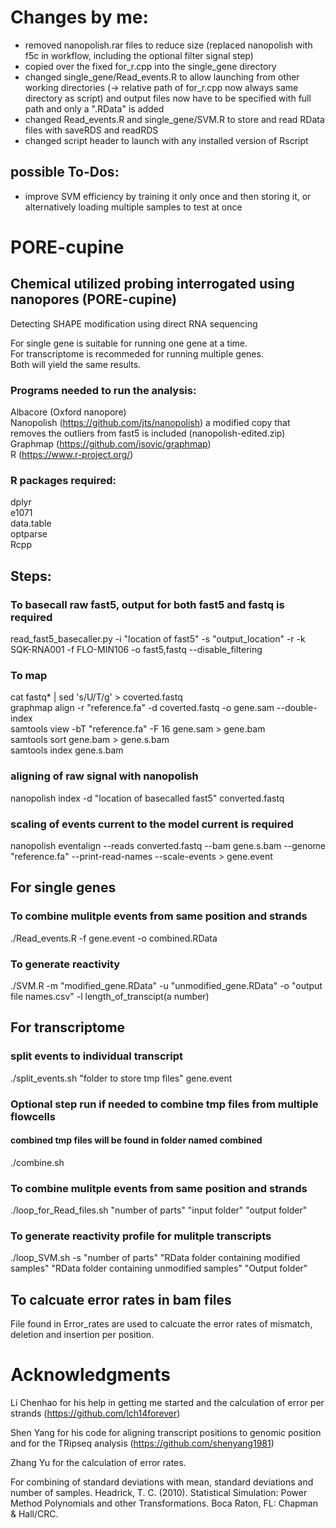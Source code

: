 # Changes by me:
- removed nanopolish.rar files to reduce size (replaced nanopolish with f5c in workflow, including the optional filter signal step)
- copied over the fixed for_r.cpp into the single_gene directory
- changed single_gene/Read_events.R to allow launching from other working directories (-> relative path of for_r.cpp now always same directory as script) and output files now have to be specified with full path and only a ".RData" is added
- changed Read_events.R and single_gene/SVM.R to store and read RData files with saveRDS and readRDS
- changed script header to launch with any installed version of Rscript

## possible To-Dos:
- improve SVM efficiency by training it only once and then storing it, or alternatively loading multiple samples to test at once


# PORE-cupine
## Chemical utilized probing interrogated using nanopores (PORE-cupine)
 Detecting SHAPE modification using direct RNA sequencing

For single gene is suitable for running one gene at a time.  
For transcriptome is recommeded for running multiple genes.  
Both will yield the same results.  

### Programs needed to run the analysis:
Albacore (Oxford nanopore)  
Nanopolish (https://github.com/jts/nanopolish) a modified copy that removes the outliers from fast5 is included (nanopolish-edited.zip)   
Graphmap (https://github.com/isovic/graphmap)  
R (https://www.r-project.org/)  

### R packages required:
dplyr  
e1071  
data.table  
optparse  
Rcpp  


## Steps:

### To basecall raw fast5, output for both fast5 and fastq is required 
read_fast5_basecaller.py -i "location of fast5" -s "output_location" -r -k SQK-RNA001 -f FLO-MIN106 -o fast5,fastq --disable_filtering

### To map
cat fastq* | sed 's/U/T/g' > coverted.fastq  
graphmap align -r "reference.fa" -d coverted.fastq -o gene.sam  --double-index  
samtools view -bT "reference.fa" -F 16 gene.sam > gene.bam  
samtools sort gene.bam > gene.s.bam  
samtools index gene.s.bam  

### aligning of raw signal with nanopolish
nanopolish index -d "location of basecalled fast5" converted.fastq
### scaling of events current to the model current is required
nanopolish eventalign  --reads converted.fastq --bam gene.s.bam --genome "reference.fa" --print-read-names --scale-events > gene.event

## For single genes
### To combine mulitple events from same position and strands
./Read_events.R -f gene.event -o combined.RData

### To generate reactivity
./SVM.R -m "modified_gene.RData" -u "unmodified_gene.RData" -o "output file names.csv" -l length_of_transcipt(a number) 

## For transcriptome

### split events to individual transcript
./split_events.sh "folder to store tmp files" gene.event

### Optional step run if needed to combine tmp files from multiple flowcells
#### combined tmp files will be found in folder named combined
./combine.sh 

### To combine mulitple events from same position and strands
./loop_for_Read_files.sh "number of parts" "input folder" "output folder"

### To generate reactivity profile for mulitple transcripts
./loop_SVM.sh -s "number of parts" "RData folder containing modified samples" "RData folder containing unmodified samples" "Output folder"

## To calcuate error rates in bam files
File found in Error_rates are used to calcuate the error rates of mismatch, deletion and insertion per position.

# Acknowledgments
Li Chenhao for his help in getting me started and the calculation of error per strands (https://github.com/lch14forever)

Shen Yang for his code for aligning transcript positions to genomic position and for the TRipseq analysis (https://github.com/shenyang1981) 

Zhang Yu for the calculation of error rates.

For combining of standard deviations with mean, standard deviations and number of samples. Headrick, T. C. (2010). Statistical Simulation: Power Method Polynomials and other Transformations. Boca Raton, FL: Chapman & Hall/CRC.
